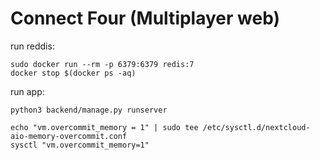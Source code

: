 # Connect Four (Multiplayer web)

run reddis:

    sudo docker run --rm -p 6379:6379 redis:7
    docker stop $(docker ps -aq)

run app:

    python3 backend/manage.py runserver

    echo "vm.overcommit_memory = 1" | sudo tee /etc/sysctl.d/nextcloud-aio-memory-overcommit.conf
    sysctl "vm.overcommit_memory=1"